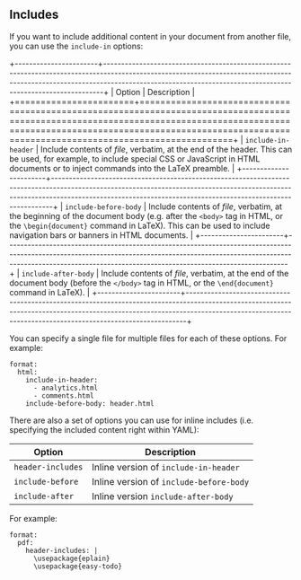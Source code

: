 ## Includes

If you want to include additional content in your document from another file, you can use the `include-in` options:

+-----------------------+------------------------------------------------------------------------------------------------------------------------------------------------------------------------------------------------------------------------------------------+
| Option                | Description                                                                                                                                                                                                                              |
+=======================+==========================================================================================================================================================================================================================================+
| `include-in-header`   | Include contents of *file*, verbatim, at the end of the header. This can be used, for example, to include special CSS or JavaScript in HTML documents or to inject commands into the LaTeX preamble.                                     |
+-----------------------+------------------------------------------------------------------------------------------------------------------------------------------------------------------------------------------------------------------------------------------+
| `include-before-body` | Include contents of *file*, verbatim, at the beginning of the document body (e.g. after the `<body>` tag in HTML, or the `\begin{document}` command in LaTeX). This can be used to include navigation bars or banners in HTML documents. |
+-----------------------+------------------------------------------------------------------------------------------------------------------------------------------------------------------------------------------------------------------------------------------+
| `include-after-body`  | Include contents of *file*, verbatim, at the end of the document body (before the `</body>` tag in HTML, or the `\end{document}` command in LaTeX).                                                                                      |
+-----------------------+------------------------------------------------------------------------------------------------------------------------------------------------------------------------------------------------------------------------------------------+

You can specify a single file for multiple files for each of these options. For example:

``` {.yaml}
format:
  html:
    include-in-header:
      - analytics.html
      - comments.html
    include-before-body: header.html
```

There are also a set of options you can use for inline includes (i.e. specifying the included content right within YAML):

| Option            | Description                             |
|-------------------|-----------------------------------------|
| `header-includes` | Inline version of `include-in-header`   |
| `include-before`  | Inline version of `include-before-body` |
| `include-after`   | Inline version `include-after-body`     |

For example:

``` {.yaml}
format:
  pdf: 
    header-includes: |
      \usepackage{eplain}
      \usepackage{easy-todo}
```
